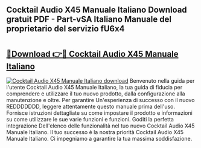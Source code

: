 ## Cocktail Audio X45 Manuale Italiano Download gratuit PDF - Part-vSA Italiano Manuale del proprietario del servizio fU6x4

# <h2><a href="http://dfg0l0.blite.top/?on=Cocktail+Audio+X45+Manuale+Italiano">🔗Download 👉🔴 Cocktail Audio X45 Manuale Italiano</a></h2>

[![Cocktail Audio X45 Manuale Italiano download](https://i.imgur.com/lujVjoI.png)](http://dfg0l0.blite.top/?on=Cocktail+Audio+X45+Manuale+Italiano)
Benvenuto nella guida per l'utente Cocktail Audio X45 Manuale Italiano, la tua guida di fiducia per comprendere e utilizzare il tuo nuovo prodotto, dalla configurazione alla manutenzione e oltre. Per garantire Un'esperienza di successo con il nuovo REDDDDDDD, leggere attentamente questo manuale prima dell'uso. Fornisce istruzioni dettagliate su come impostare il prodotto e informazioni su come utilizzare le sue varie funzioni e funzioni. Goditi la perfetta integrazione Dell'elenco delle funzionalità nel tuo nuovo Cocktail Audio X45 Manuale Italiano. Il tuo successo è la nostra priorità Cocktail Audio X45 Manuale Italiano. Ci impegniamo a garantire la tua massima soddisfazione.
